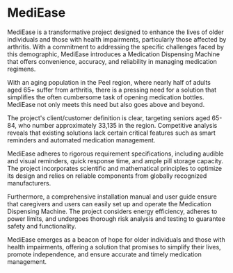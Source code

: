 # MediEase

MediEase is a transformative project designed to enhance the lives of older individuals and those with health impairments, particularly those affected by arthritis. With a commitment to addressing the specific challenges faced by this demographic, MediEase introduces a Medication Dispensing Machine that offers convenience, accuracy, and reliability in managing medication regimens.

With an aging population in the Peel region, where nearly half of adults aged 65+ suffer from arthritis, there is a pressing need for a solution that simplifies the often cumbersome task of opening medication bottles. MediEase not only meets this need but also goes above and beyond.

The project's client/customer definition is clear, targeting seniors aged 65-84, who number approximately 33,135 in the region. Competitive analysis reveals that existing solutions lack certain critical features such as smart reminders and automated medication management.

MediEase adheres to rigorous requirement specifications, including audible and visual reminders, quick response time, and ample pill storage capacity. The project incorporates scientific and mathematical principles to optimize its design and relies on reliable components from globally recognized manufacturers.

Furthermore, a comprehensive installation manual and user guide ensure that caregivers and users can easily set up and operate the Medication Dispensing Machine. The project considers energy efficiency, adheres to power limits, and undergoes thorough risk analysis and testing to guarantee safety and functionality.

MediEase emerges as a beacon of hope for older individuals and those with health impairments, offering a solution that promises to simplify their lives, promote independence, and ensure accurate and timely medication management.
